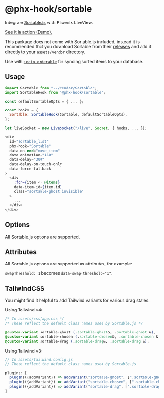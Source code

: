 # @phx-hook/sortable

Integrate [Sortable.js](https://sortablejs.github.io/Sortable/) with Phoenix LiveView.

[See it in action (Demo).](https://phx-hook.elixir-saas.com/sortable)

This package does not come with Sortable.js included, instead it is recommended that you download Sortable from their [releases](https://github.com/SortableJS/Sortable/releases) and add it directly to your `assets/vendor` directory.

Use with [`:ecto_orderable`](https://github.com/elixir-saas/ecto_orderable) for syncing sorted items to your database.

## Usage

```js
import Sortable from "../vendor/Sortable";
import SortableHook from "@phx-hook/sortable";

const defaultSortableOpts = { ... };

const hooks = {
  Sortable: SortableHook(Sortable, defaultSortableOpts),
};

let liveSocket = new LiveSocket("/live", Socket, { hooks, ... });
```

```heex
<div
  id="sortable_list"
  phx-hook="Sortable"
  data-on-end="move_item"
  data-animation="150"
  data-delay="300"
  data-delay-on-touch-only
  data-force-fallback
>
  <div
    :for={item <- @items}
    data-item-id={item.id}
    class="sortable-ghost:invisible"
  >
    ...
  </div>
</div>
```

## Options

All Sortable.js options are supported.

## Attributes

All Sortable.js options are supported as attributes, for example:

`swapThreshold: 1` becomes `data-swap-threshold="1"`.

## TailwindCSS

You might find it helpful to add Tailwind variants for various drag states.

Using Tailwind v4:

```css
/* In assets/css/app.css */
/* These reflect the default class names used by Sortable.js */

@custom-variant sortable-ghost (.sortable-ghost&, .sortable-ghost &);
@custom-variant sortable-chosen (.sortable-chosen&, .sortable-chosen &);
@custom-variant sortable-drag (.sortable-drag&, .sortable-drag &);
```

Using Tailwind v3:

```js
// In assets/tailwind.config.js
// These reflect the default class names used by Sortable.js

plugins: [
  plugin(({addVariant}) => addVariant("sortable-ghost", [".sortable-ghost&", ".sortable-ghost &"])),
  plugin(({addVariant}) => addVariant("sortable-chosen", [".sortable-chosen&", ".sortable-chosen &"])),
  plugin(({addVariant}) => addVariant("sortable-drag", [".sortable-drag&", ".sortable-drag &"])),
]
```
